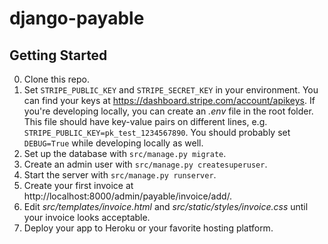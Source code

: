 django-payable
==============

Getting Started
---------------

0. Clone this repo.
1. Set `STRIPE_PUBLIC_KEY` and `STRIPE_SECRET_KEY` in your environment. You can find your keys at https://dashboard.stripe.com/account/apikeys. If you're developing locally, you can create an *.env* file in the root folder. This file should have key-value pairs on different lines, e.g. `STRIPE_PUBLIC_KEY=pk_test_1234567890`. You should probably set `DEBUG=True` while developing locally as well.
2. Set up the database with `src/manage.py migrate`.
3. Create an admin user with `src/manage.py createsuperuser`.
4. Start the server with `src/manage.py runserver`.
5. Create your first invoice at http://localhost:8000/admin/payable/invoice/add/.
6. Edit *src/templates/invoice.html* and *src/static/styles/invoice.css* until your invoice looks acceptable.
7. Deploy your app to Heroku or your favorite hosting platform.
